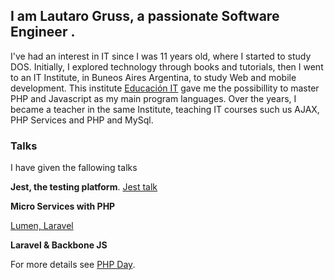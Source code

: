 ## I am Lautaro Gruss, a passionate Software Engineer .

I've had an interest in IT since I was 11 years old, where I started to study DOS. 
Initially, I explored technology through books and tutorials, then I went to an IT Institute, in Buneos Aires Argentina, to study Web and mobile development.
This institute [Educación IT](http://www.educacionit.com/) gave me the possibillity to master PHP and Javascript as my main program languages. Over the years, I became a teacher in the same Institute, teaching IT courses such us AJAX, PHP Services and PHP and MySql.



### Talks

I have given the fallowing talks

**Jest, the testing platform**.
[Jest talk](https://goo.gl/M5Ddgj)


**Micro Services with PHP** 

[Lumen, Laravel](https://goo.gl/M5Ddgj) 

**Laravel & Backbone JS**

For more details see [PHP Day](http://phpday.com.ar/).


